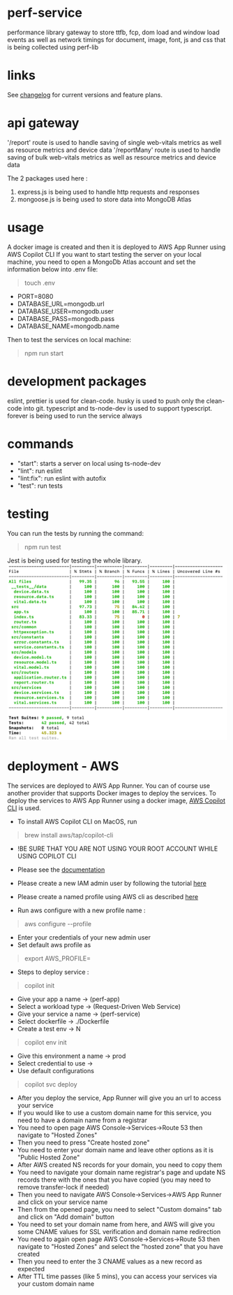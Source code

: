 # perf-service
performance library gateway to store ttfb, fcp, dom load and window load events as well as network timings for document, image, font, js and css that is being collected using perf-lib

# links
See [changelog](./CHANGELOG.md) for current versions and feature plans.

# api gateway
'/report' route is used to handle saving of single web-vitals metrics as well as resource metrics and device data
'/reportMany' route is used to handle saving of bulk web-vitals metrics as well as resource metrics and device data 

The 2 packages used here :
1. express.js is being used to handle http requests and responses
2. mongoose.js is being used to store data into MongoDB Atlas

# usage
A docker image is created and then it is deployed to AWS App Runner using AWS Copilot CLI
If you want to start testing the server on your local machine, you need to open a MongoDb Atlas account and set the information below into .env file:
> touch .env
- PORT=8080
- DATABASE_URL=mongodb.url
- DATABASE_USER=mongodb.user
- DATABASE_PASS=mongodb.pass
- DATABASE_NAME=mongodb.name

Then to test the services on local machine:
> npm run start

# development packages
eslint, prettier is used for clean-code.
husky is used to push only the clean-code into git.
typescript and ts-node-dev is used to support typescript.
forever is being used to run the service always

# commands
- "start": starts a server on local using ts-node-dev
- "lint": run eslint
- "lint:fix": run eslint with autofix
- "test": run tests

# testing
You can run the tests by running the command:
> npm run test

Jest is being used for testing the whole library.
![Code Coverage](./assets/test-coverage.png)

# deployment - AWS
The services are deployed to AWS App Runner. You can of course use another provider that supports Docker images to deploy the services.
To deploy the services to AWS App Runner using a docker image, [AWS Copilot CLI](https://github.com/aws/copilot-cli) is used.
- To install AWS Copilot CLI on MacOS, run
> brew install aws/tap/copilot-cli

- !BE SURE THAT YOU ARE NOT USING YOUR ROOT ACCOUNT WHILE USING COPILOT CLI
- Please see the [documentation](https://github.com/aws/copilot-cli/blob/mainline/site/content/docs/credentials.en.md)
- Please create a new IAM admin user by following the tutorial [here](https://docs.aws.amazon.com/IAM/latest/UserGuide/getting-started_create-admin-group.html)
- Please create a named profile using AWS cli as described [here](https://docs.aws.amazon.com/cli/latest/userguide/cli-configure-profiles.html)

- Run aws configure with a new profile name :
> aws configure --profile <profilename>
- Enter your credentials of your new admin user
- Set default aws profile as <profilename>
> export AWS_PROFILE=<profilename>

- Steps to deploy service :
> copilot init
- Give your app a name      -> (perf-app)
- Select a workload type    -> (Request-Driven Web Service)
- Give your service a name  -> (perf-service)
- Select dockerfile         -> ./Dockerfile
- Create a test env         -> N
> copilot env init
- Give this environment a name  -> prod
- Select credential to use      -> <profilename>
- Use default configurations
> copilot svc deploy

- After you deploy the service, App Runner will give you an url to access your service
- If you would like to use a custom domain name for this service, you need to have a domain name from a registrar
- You need to open page AWS Console->Services->Route 53 then navigate to "Hosted Zones"
- Then you need to press "Create hosted zone" 
- You need to enter your domain name and leave other options as it is "Public Hosted Zone"
- After AWS created NS records for your domain, you need to copy them
- You need to navigate your domain name registrar's page and update NS records there with the ones that you have copied (you may need to remove transfer-lock if needed)
- Then you need to navigate AWS Console->Services->AWS App Runner and click on your service name
- Then from the opened page, you need to select "Custom domains" tab and click on "Add domain" button
- You need to set your domain name from here, and AWS will give you some CNAME values for SSL verification and domain name redirection
- You need to again open page AWS Console->Services->Route 53 then navigate to "Hosted Zones" and select the "hosted zone" that you have created
- Then you need to enter the 3 CNAME values as a new record as expected
- After TTL time passes (like 5 mins), you can access your services via your custom domain name

